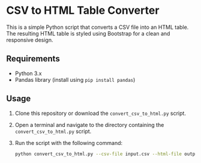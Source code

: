 # CSV to HTML Table Converter

This is a simple Python script that converts a CSV file into an HTML table. The resulting HTML table is styled using Bootstrap for a clean and responsive design.

## Requirements

- Python 3.x
- Pandas library (install using `pip install pandas`)

## Usage

1. Clone this repository or download the `convert_csv_to_html.py` script.

2. Open a terminal and navigate to the directory containing the `convert_csv_to_html.py` script.

3. Run the script with the following command:

   ```bash
   python convert_csv_to_html.py --csv-file input.csv --html-file output.html

